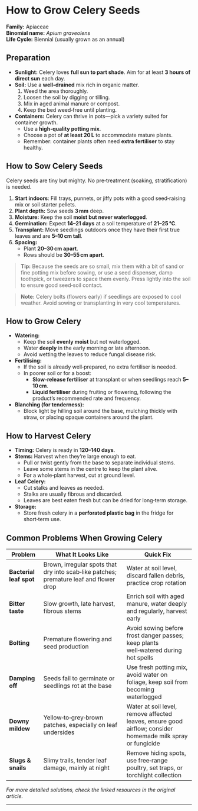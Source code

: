 # How to Grow Celery Seeds

**Family:** Apiaceae  
**Binomial name:** _Apium graveolens_  
**Life Cycle:** Biennial (usually grown as an annual)

## Preparation

- **Sunlight:** Celery loves **full sun to part shade**. Aim for at least **3 hours of direct sun** each day.  
- **Soil:** Use a **well‑drained** mix rich in organic matter.  
  1. Weed the area thoroughly.  
  2. Loosen the soil by digging or tilling.  
  3. Mix in aged animal manure or compost.  
  4. Keep the bed weed‑free until planting.  
- **Containers:** Celery can thrive in pots—pick a variety suited for container growth.  
  - Use a **high‑quality potting mix**.  
  - Choose a pot of **at least 20 L** to accommodate mature plants.  
  - Remember: container plants often need **extra fertiliser** to stay healthy.

## How to Sow Celery Seeds

Celery seeds are tiny but mighty. No pre‑treatment (soaking, stratification) is needed.

1. **Start indoors**: Fill trays, punnets, or jiffy pots with a good seed‑raising mix or soil starter pellets.  
2. **Plant depth:** Sow seeds **3 mm** deep.  
3. **Moisture:** Keep the soil **moist but never waterlogged**.  
4. **Germination:** Expect **14–21 days** at a soil temperature of **21–25 °C**.  
5. **Transplant:** Move seedlings outdoors once they have their first true leaves and are **5–10 cm tall**.  
6. **Spacing:**  
   - Plant **20–30 cm apart**.  
   - Rows should be **30–55 cm apart**.

> **Tip:** Because the seeds are so small, mix them with a bit of sand or fine potting mix before sowing, or use a seed dispenser, damp toothpick, or tweezers to space them evenly. Press lightly into the soil to ensure good seed‑soil contact.

> **Note:** Celery bolts (flowers early) if seedlings are exposed to cool weather. Avoid sowing or transplanting in very cool temperatures.

## How to Grow Celery

- **Watering:**  
  - Keep the soil **evenly moist** but not waterlogged.  
  - Water **deeply** in the early morning or late afternoon.  
  - Avoid wetting the leaves to reduce fungal disease risk.  
- **Fertilising:**  
  - If the soil is already well‑prepared, no extra fertiliser is needed.  
  - In poorer soil or for a boost:  
    - **Slow‑release fertiliser** at transplant or when seedlings reach **5–10 cm**.  
    - **Liquid fertiliser** during fruiting or flowering, following the product’s recommended rate and frequency.  
- **Blanching (for tenderness):**  
  - Block light by hilling soil around the base, mulching thickly with straw, or placing opaque containers around the plant.

## How to Harvest Celery

- **Timing:** Celery is ready in **120–140 days**.  
- **Stems:** Harvest when they’re large enough to eat.  
  - Pull or twist gently from the base to separate individual stems.  
  - Leave some stems in the centre to keep the plant alive.  
  - For a whole‑plant harvest, cut at ground level.  
- **Leaf Celery:**  
  - Cut stalks and leaves as needed.  
  - Stalks are usually fibrous and discarded.  
  - Leaves are best eaten fresh but can be dried for long‑term storage.  
- **Storage:**  
  - Store fresh celery in a **perforated plastic bag** in the fridge for short‑term use.

## Common Problems When Growing Celery

| Problem | What It Looks Like | Quick Fix |
|---------|--------------------|-----------|
| **Bacterial leaf spot** | Brown, irregular spots that dry into scab‑like patches; premature leaf and flower drop | Water at soil level, discard fallen debris, practice crop rotation |
| **Bitter taste** | Slow growth, late harvest, fibrous stems | Enrich soil with aged manure, water deeply and regularly, harvest early |
| **Bolting** | Premature flowering and seed production | Avoid sowing before frost danger passes; keep plants well‑watered during hot spells |
| **Damping off** | Seeds fail to germinate or seedlings rot at the base | Use fresh potting mix, avoid water on foliage, keep soil from becoming waterlogged |
| **Downy mildew** | Yellow‑to‑grey‑brown patches, especially on leaf undersides | Water at soil level, remove affected leaves, ensure good airflow; consider homemade milk spray or fungicide |
| **Slugs & snails** | Slimy trails, tender leaf damage, mainly at night | Remove hiding spots, use free‑range poultry, set traps, or torchlight collection |

*For more detailed solutions, check the linked resources in the original article.*

---